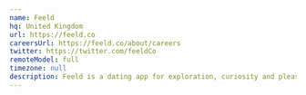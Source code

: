 ```yaml
---
name: Feeld
hq: United Kingdom
url: https://feeld.co
careersUrl: https://feeld.co/about/careers
twitter: https://twitter.com/feeldCo
remoteModel: full
timezone: null
description: Feeld is a dating app for exploration, curiosity and pleasure. Join solo or with a partner to find lovers and friends.
---
```

